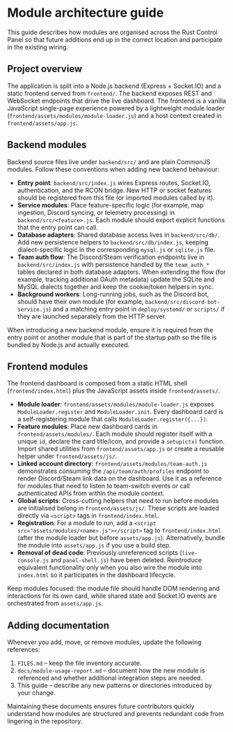 # Module architecture guide

This guide describes how modules are organised across the Rust Control Panel so that future additions end up in the correct
location and participate in the existing wiring.

## Project overview

The application is split into a Node.js backend (Express + Socket.IO) and a static frontend served from `frontend/`. The backend
exposes REST and WebSocket endpoints that drive the live dashboard. The frontend is a vanilla JavaScript single-page experience
powered by a lightweight module loader (`frontend/assets/modules/module-loader.js`) and a host context created in
`frontend/assets/app.js`.

## Backend modules

Backend source files live under `backend/src/` and are plain CommonJS modules. Follow these conventions when adding new backend
behaviour:

- **Entry point**: `backend/src/index.js` wires Express routes, Socket.IO, authentication, and the RCON bridge. New HTTP or socket
  features should be registered from this file (or imported modules called by it).
- **Service modules**: Place feature-specific logic (for example, map ingestion, Discord syncing, or telemetry processing) in
  `backend/src/<feature>.js`. Each module should export explicit functions that the entry point can call.
- **Database adapters**: Shared database access lives in `backend/src/db/`. Add new persistence helpers to
  `backend/src/db/index.js`, keeping dialect-specific logic in the corresponding `mysql.js` or `sqlite.js` file.
- **Team auth flow**: The Discord/Steam verification endpoints live in `backend/src/index.js` with persistence handled by
  the `team_auth_*` tables declared in both database adapters. When extending the flow (for example, tracking additional
  OAuth metadata) update the SQLite and MySQL dialects together and keep the cookie/token helpers in sync.
- **Background workers**: Long-running jobs, such as the Discord bot, should have their own module (for example,
  `backend/src/discord-bot-service.js`) and a matching entry point in `deploy/systemd/` or `scripts/` if they are launched
  separately from the HTTP server.

When introducing a new backend module, ensure it is required from the entry point or another module that is part of the startup
path so the file is bundled by Node.js and actually executed.

## Frontend modules

The frontend dashboard is composed from a static HTML shell (`frontend/index.html`) plus the JavaScript assets inside
`frontend/assets/`.

- **Module loader**: `frontend/assets/modules/module-loader.js` exposes `ModuleLoader.register` and `ModuleLoader.init`. Every
  dashboard card is a self-registering module that calls `ModuleLoader.register({...})`.
- **Feature modules**: Place new dashboard cards in `frontend/assets/modules/`. Each module should register itself with a unique
  `id`, declare the card title/icon, and provide a `setup(ctx)` function. Import shared utilities from `frontend/assets/app.js`
  or create a reusable helper under `frontend/assets/js/`.
- **Linked account directory**: `frontend/assets/modules/team-auth.js` demonstrates consuming the `/api/team/auth/profiles`
  endpoint to render Discord/Steam link data on the dashboard. Use it as a reference for modules that need to listen to
  team-switch events or call authenticated APIs from within the module context.
- **Global scripts**: Cross-cutting helpers that need to run before modules are initialised belong in `frontend/assets/js/`. These
  scripts are loaded directly via `<script>` tags in `frontend/index.html`.
- **Registration**: For a module to run, add a `<script src="assets/modules/<name>.js"></script>` tag to `frontend/index.html`
  (after the module loader but before `assets/app.js`). Alternatively, bundle the module into `assets/app.js` if you use a build
  step.
- **Removal of dead code**: Previously unreferenced scripts (`live-console.js` and `panel-shell.js`) have been deleted. Reintroduce
  equivalent functionality only when you also wire the module into `index.html` so it participates in the dashboard lifecycle.

Keep modules focused: the module file should handle DOM rendering and interactions for its own card, while shared state and
Socket.IO events are orchestrated from `assets/app.js`.

## Adding documentation

Whenever you add, move, or remove modules, update the following references:

1. `FILES.md` – keep the file inventory accurate.
2. `docs/module-usage-report.md` – document how the new module is referenced and whether additional integration steps are needed.
3. This guide – describe any new patterns or directories introduced by your change.

Maintaining these documents ensures future contributors quickly understand how modules are structured and prevents redundant code
from lingering in the repository.
